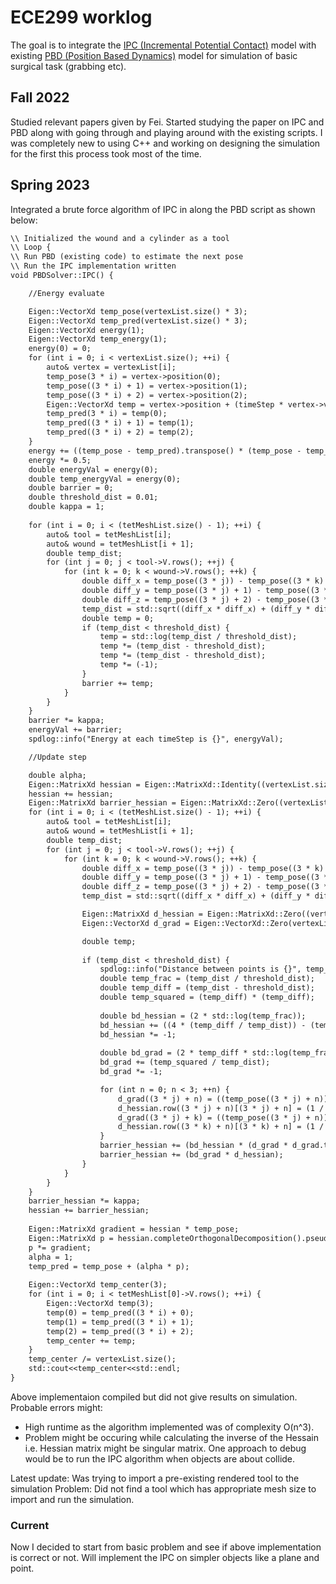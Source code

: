 # ECE299 worklog

The goal is to integrate the [IPC (Incremental Potential Contact)](https://ipc-sim.github.io/) model with existing [PBD (Position Based Dynamics)](https://github.com/ucsdarclab/ARCParticleSim) model for simulation of basic surgical task (grabbing etc).

## Fall 2022

Studied relevant papers given by Fei. Started studying the paper on IPC and PBD along with going through and playing around with the existing scripts. I was completely new to using C++ and working on designing the simulation for the first this process took most of the time.

## Spring 2023

Integrated a brute force algorithm of IPC in along the PBD script as shown below:
```gcc
\\ Initialized the wound and a cylinder as a tool
\\ Loop {
\\ Run PBD (existing code) to estimate the next pose
\\ Run the IPC implementation written
void PBDSolver::IPC() {

    //Energy evaluate

    Eigen::VectorXd temp_pose(vertexList.size() * 3);
    Eigen::VectorXd temp_pred(vertexList.size() * 3);
    Eigen::VectorXd energy(1);
    Eigen::VectorXd temp_energy(1);
    energy(0) = 0;
    for (int i = 0; i < vertexList.size(); ++i) {
        auto& vertex = vertexList[i];
        temp_pose(3 * i) = vertex->position(0);
        temp_pose((3 * i) + 1) = vertex->position(1);
        temp_pose((3 * i) + 2) = vertex->position(2);
        Eigen::VectorXd temp = vertex->position + (timeStep * vertex->velocity) + (timeStep * timeStep * vertex->force);
        temp_pred(3 * i) = temp(0);
        temp_pred((3 * i) + 1) = temp(1);
        temp_pred((3 * i) + 2) = temp(2);
    }
    energy += ((temp_pose - temp_pred).transpose() * (temp_pose - temp_pred));
    energy *= 0.5;
    double energyVal = energy(0);
    double temp_energyVal = energy(0);
    double barrier = 0;
    double threshold_dist = 0.01;
    double kappa = 1;
    
    for (int i = 0; i < (tetMeshList.size() - 1); ++i) {
        auto& tool = tetMeshList[i];
        auto& wound = tetMeshList[i + 1];
        double temp_dist;
        for (int j = 0; j < tool->V.rows(); ++j) {
            for (int k = 0; k < wound->V.rows(); ++k) {
                double diff_x = temp_pose((3 * j)) - temp_pose((3 * k) + wound->offset);
                double diff_y = temp_pose((3 * j) + 1) - temp_pose((3 * k) + 1 + wound->offset);
                double diff_z = temp_pose((3 * j) + 2) - temp_pose((3 * k) + 2 + wound->offset);
                temp_dist = std::sqrt((diff_x * diff_x) + (diff_y * diff_y) + (diff_z * diff_z));
                double temp = 0;
                if (temp_dist < threshold_dist) {
                    temp = std::log(temp_dist / threshold_dist);
                    temp *= (temp_dist - threshold_dist);
                    temp *= (temp_dist - threshold_dist);
                    temp *= (-1);
                }
                barrier += temp;
            }
        }        
    }
    barrier *= kappa;
    energyVal += barrier;
    spdlog::info("Energy at each timeStep is {}", energyVal);

    //Update step

    double alpha;
    Eigen::MatrixXd hessian = Eigen::MatrixXd::Identity((vertexList.size() * 3), (vertexList.size() * 3));
    hessian += hessian;
    Eigen::MatrixXd barrier_hessian = Eigen::MatrixXd::Zero((vertexList.size() * 3), (vertexList.size() * 3));
    for (int i = 0; i < (tetMeshList.size() - 1); ++i) {
        auto& tool = tetMeshList[i];
        auto& wound = tetMeshList[i + 1];
        double temp_dist;
        for (int j = 0; j < tool->V.rows(); ++j) {
            for (int k = 0; k < wound->V.rows(); ++k) {
                double diff_x = temp_pose((3 * j)) - temp_pose((3 * k) + wound->offset);
                double diff_y = temp_pose((3 * j) + 1) - temp_pose((3 * k) + 1 + wound->offset);
                double diff_z = temp_pose((3 * j) + 2) - temp_pose((3 * k) + 2 + wound->offset);
                temp_dist = std::sqrt((diff_x * diff_x) + (diff_y * diff_y) + (diff_z * diff_z));

                Eigen::MatrixXd d_hessian = Eigen::MatrixXd::Zero((vertexList.size() * 3), (vertexList.size() * 3));
                Eigen::VectorXd d_grad = Eigen::VectorXd::Zero(vertexList.size() * 3);

                double temp;
                
                if (temp_dist < threshold_dist) {
                    spdlog::info("Distance between points is {}", temp_dist);
                    double temp_frac = (temp_dist / threshold_dist);
                    double temp_diff = (temp_dist - threshold_dist);
                    double temp_squared = (temp_diff) * (temp_diff);
                    
                    double bd_hessian = (2 * std::log(temp_frac));
                    bd_hessian += ((4 * (temp_diff / temp_dist)) - (temp_squared / (temp_dist * temp_dist)));
                    bd_hessian *= -1; 
                    
                    double bd_grad = (2 * temp_diff * std::log(temp_frac));
                    bd_grad += (temp_squared / temp_dist);
                    bd_grad *= -1;

                    for (int n = 0; n < 3; ++n) {
                        d_grad((3 * j) + n) = ((temp_pose((3 * j) + n)) / temp_dist);
                        d_hessian.row((3 * j) + n)[(3 * j) + n] = (1 / temp_dist);
                        d_grad((3 * j) + k) = ((temp_pose((3 * j) + n)) / temp_dist);
                        d_hessian.row((3 * k) + n)[(3 * k) + n] = (1 / temp_dist);
                    }
                    barrier_hessian += (bd_hessian * (d_grad * d_grad.transpose()));
                    barrier_hessian += (bd_grad * d_hessian);
                }
            }
        }          
    }
    barrier_hessian *= kappa;
    hessian += barrier_hessian;
    
    Eigen::MatrixXd gradient = hessian * temp_pose;
    Eigen::MatrixXd p = hessian.completeOrthogonalDecomposition().pseudoInverse();
    p *= gradient;
    alpha = 1;
    temp_pred = temp_pose + (alpha * p);     
    
    Eigen::VectorXd temp_center(3);
    for (int i = 0; i < tetMeshList[0]->V.rows(); ++i) {
        Eigen::VectorXd temp(3);
        temp(0) = temp_pred((3 * i) + 0);
        temp(1) = temp_pred((3 * i) + 1);
        temp(2) = temp_pred((3 * i) + 2);
        temp_center += temp;
    }
    temp_center /= vertexList.size();
    std::cout<<temp_center<<std::endl;
}
```

Above implementaion compiled but did not give results on simulation.
Probable errors might:
- High runtime as the algorithm implemented was of complexity O(n^3).
- Problem might be occuring while calculating the inverse of the Hessain i.e. Hessian matrix might be singular matrix.
One approach to debug would be to run the IPC algorithm when objects are about collide.

Latest update: Was trying to import a pre-existing rendered tool to the simulation
Problem: Did not find a tool which has appropriate mesh size to import and run the simulation.

### Current
Now I decided to start from basic problem and see if above implementation is correct or not. Will implement the IPC on simpler objects like a plane and point. 
